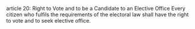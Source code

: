 article 20: Right to Vote and to be a Candidate to an Elective Office
Every citizen who fulfils the requirements of the electoral law shall have the right to vote and to seek elective office.
<ul>
</ul>